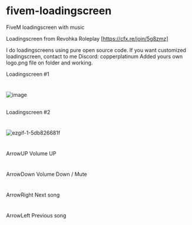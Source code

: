 # fivem-loadingscreen
FiveM loadingscreen with music

Loadingscreen from Revohka Roleplay [https://cfx.re/join/5g8zmz]

I do loadingscreens using pure open source code.
If you want customized loadingscreen, contact to me Discord: copperplatinum
Added yours own logo.png file on folder and working.

Loadingscreen #1
#
![image](https://github.com/Pintta/fivem-loadingscreen/assets/69728770/a058bb6f-4fe8-4778-91a7-9944fc7b2053)
##
Loadingscreen #2
#
![ezgif-1-5db826681f](https://github.com/Pintta/fivem-loadingscreen/assets/69728770/e18b3e62-b638-4262-afc3-fbca7ffdc56b)

#
ArrowUP Volume UP
#
ArrowDown Volume Down / Mute
#
ArrowRight Next song
#
ArrowLeft Previous song
